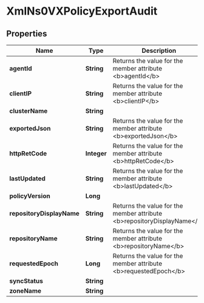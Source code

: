 
# XmlNs0VXPolicyExportAudit

## Properties
Name | Type | Description | Notes
------------ | ------------- | ------------- | -------------
**agentId** | **String** | Returns the value for the member attribute &lt;b&gt;agentId&lt;/b&gt; |  [optional]
**clientIP** | **String** | Returns the value for the member attribute &lt;b&gt;clientIP&lt;/b&gt; |  [optional]
**clusterName** | **String** |  |  [optional]
**exportedJson** | **String** | Returns the value for the member attribute &lt;b&gt;exportedJson&lt;/b&gt; |  [optional]
**httpRetCode** | **Integer** | Returns the value for the member attribute &lt;b&gt;httpRetCode&lt;/b&gt; |  [optional]
**lastUpdated** | **String** | Returns the value for the member attribute &lt;b&gt;lastUpdated&lt;/b&gt; |  [optional]
**policyVersion** | **Long** |  |  [optional]
**repositoryDisplayName** | **String** | Returns the value for the member attribute &lt;b&gt;repositoryDisplayName&lt;/b&gt; |  [optional]
**repositoryName** | **String** | Returns the value for the member attribute &lt;b&gt;repositoryName&lt;/b&gt; |  [optional]
**requestedEpoch** | **Long** | Returns the value for the member attribute &lt;b&gt;requestedEpoch&lt;/b&gt; |  [optional]
**syncStatus** | **String** |  |  [optional]
**zoneName** | **String** |  |  [optional]



